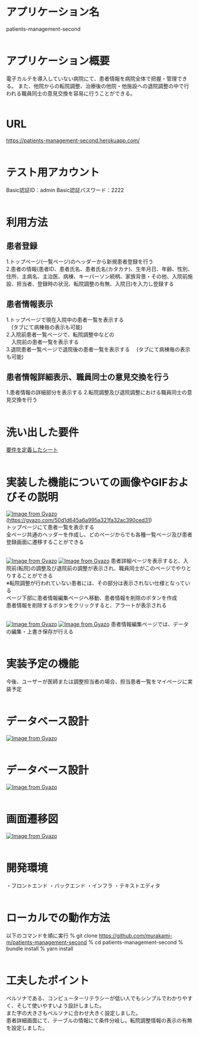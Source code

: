 # アプリケーション名
patients-management-second<br><br>

# アプリケーション概要
電子カルテを導入していない病院にて、患者情報を病院全体で把握・管理できる。
また、他院からの転院調整、治療後の他院・他施設への退院調整の中で行われる職員同士の意見交換を容易に行うことができる。<br><br>

# URL
https://patients-management-second.herokuapp.com/<br><br>

# テスト用アカウント
Basic認証ID：admin
Basic認証パスワード：2222<br><br>

# 利用方法
## 患者登録
1.トップページ(一覧ページ)のヘッダーから新規患者登録を行う<br>
2.患者の情報(患者ID、患者氏名、患者氏名(カタカナ)、生年月日、年齢、性別、住所、主病名、主治医、病棟、キーパーソン続柄、家族背景・その他、入院前施設、担当者、登録時の状況、転院調整の有無、入院日)を入力し登録する
## 患者情報表示
1.トップページで現在入院中の患者一覧を表示する<br>
　(タブにて病棟毎の表示も可能)<br>
2.入院前患者一覧ページで、転院調整中などの<br>　入院前の患者一覧を表示する<br>
3.退院患者一覧ページで退院後の患者一覧を表示する
　(タブにて病棟毎の表示も可能)
## 患者情報詳細表示、職員同士の意見交換を行う
1.患者情報の詳細部分を表示する
2.転院調整及び退院調整における職員同士の意見交換を行う<br><br>

# 洗い出した要件
[要件を定義したシート](https://docs.google.com/spreadsheets/d/1emKkmZMdMFXr3sIaoY6XuRCfxHozzYJckAtndiPFlCE/edit#gid=982722306)<br><br>

# 実装した機能についての画像やGIFおよびその説明
[![Image from Gyazo](https://i.gyazo.com/e461f250d9e4f89904de7d2705035665.png)](https://gyazo.com/e461f250d9e4f89904de7d2705035665)(https://gyazo.com/50d1d645a6a995a321fa32ac390ced31)<br>
トップページにて患者一覧を表示する<br>
全ページ共通のヘッダーを作成し、どのページからでも各種一覧ページ及び患者登録画面に遷移することができる<br><br>

[![Image from Gyazo](https://i.gyazo.com/56c571650cd568db233b36321ebaa969.png)](https://gyazo.com/56c571650cd568db233b36321ebaa969)
[![Image from Gyazo](https://i.gyazo.com/c2a97dd3d002f513366d64cd667e89cd.png)](https://gyazo.com/c2a97dd3d002f513366d64cd667e89cd)
患者詳細ページを表示すると、入院前(転院)の調整及び退院前の調整が表示され、職員同士がこのページでやりとりすることができる<br>
※転院調整が行われていない患者には、その部分は表示されない仕様となっている<br>
ページ下部に患者情報編集ページへ移動、患者情報を削除のボタンを作成<br>
患者情報を削除するボタンをクリックすると、アラートが表示される<br><br>

[![Image from Gyazo](https://i.gyazo.com/08cb4251087de2bbdaf300b9bdd21a1b.png)](https://gyazo.com/08cb4251087de2bbdaf300b9bdd21a1b)
[![Image from Gyazo](https://i.gyazo.com/5c2ab5ded26bbe5e51f5f57217d5a2ed.png)](https://gyazo.com/5c2ab5ded26bbe5e51f5f57217d5a2ed)
患者情報編集ページでは、データの編集・上書き保存が行える<br><br>

# 実装予定の機能
今後、ユーザーが医師または調整担当者の場合、担当患者一覧をマイページに実装予定<br><br>

# データベース設計
[![Image from Gyazo](https://i.gyazo.com/06bcd62b6432140e03039eed6bcbbcfc.png)](https://gyazo.com/06bcd62b6432140e03039eed6bcbbcfc)<br><br>

# データベース設計
[![Image from Gyazo](https://i.gyazo.com/06bcd62b6432140e03039eed6bcbbcfc.png)](https://gyazo.com/06bcd62b6432140e03039eed6bcbbcfc)<br><br>

# 画面遷移図
[![Image from Gyazo](https://i.gyazo.com/69dd18eadeff059d1ba227d4040b0167.png)](https://gyazo.com/69dd18eadeff059d1ba227d4040b0167)<br><br>

# 開発環境
・フロントエンド
・バックエンド
・インフラ
・テキストエディタ<br><br>

# ローカルでの動作方法
以下のコマンドを順に実行
% git clone https://github.com/murakami-m/patients-management-second
% cd patients-management-second
% bundle install
% yarn install<br><br>

# 工夫したポイント
ペルソナである、コンピューターリテラシーが低い人でもシンプルでわかりやすく、そして使いやすいよう設計しました。<br>
また字の大きさもペルソナに合わせ大きく設定しました。<br>
患者詳細画面にて、テーブルの情報にて条件分岐し。転院調整情報の表示の有無を設定しました。
